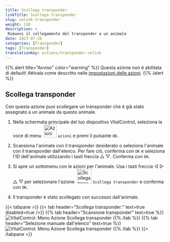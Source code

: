 ```yaml
---
title: Scollega transponder
linkTitle: Scollega transponder
slug: unlink-transponder
weight: 110
description: >
 Rimuovi il collegamento del transponder a un animale
date: 2023-07-26
categories: [Transponder]
tags: [Transponder]
translationKey: actions/transponder-unlink
---
```

{{% alert title="Avviso" color="warning" %}}
Questa azione non è abilitata di default! Attivala come descritto nelle [impostazioni delle azioni](../settings/).
{{% /alert %}}

## Scollega transponder

Con questa azione puoi scollegare un transponder che è già stato assegnato a un animale da questo animale.

1. Nella schermata principale del tuo dispositivo VitalControl, seleziona la voce di menu &nbsp;<img src="/icons/actions.svg" width="40" align="bottom" alt="Azioni" /> `azioni` e premi il pulsante `OK`.

2. Scansiona l'animale con il transponder desiderato o seleziona l'animale con il transponder dall'elenco. Per fare ciò, conferma con `OK` e seleziona l'ID dell'animale utilizzando i tasti freccia △ ▽. Conferma con `OK`.

3. Si apre un sottomenu con le azioni per l'animale. Usa i tasti freccia ◁ ▷ △ ▽ per selezionare l'azione &nbsp;<img src="/icons/actions/unlink-transponder.svg" width="45" align="bottom" alt="Scollega transponder" /> `Scollega transponder` e conferma con `OK`.

4. Il transponder è stato scollegato con successo dall'animale.

{{< tabpane >}}
{{< tab header="Scollega transponder:" text=true disabled=true />}}
{{% tab header="Scansione transponder" text=true %}}
![VitalControl: Menu Azione Scollega transponder](../images/unlinktransponder-scan.png "Scollega transponder")
{{% /tab %}}
{{% tab header="Selezione manuale dall'elenco" text=true %}}
![VitalControl: Menu Azione Scollega transponder](../images/unlinktransponder.png "Scollega transponder")
{{% /tab %}}
{{< /tabpane >}}
